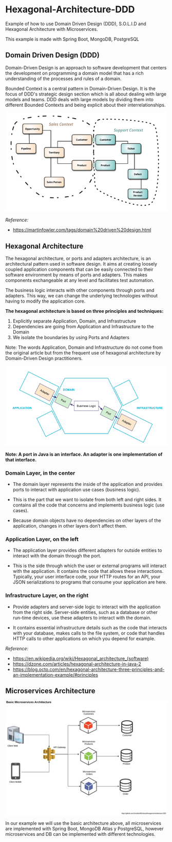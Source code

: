 # Hexagonal-Architecture-DDD

Example of how to use Domain Driven Design (DDD), S.O.L.I.D and Hexagonal Architecture with Microservices. 

This example is made with Spring Boot, MongoDB, PostgreSQL

## Domain Driven Design (DDD)

Domain-Driven Design is an approach to software development that centers the development on programming a domain model that has a rich understanding of the processes and rules of a domain.

Bounded Context is a central pattern in Domain-Driven Design. It is the focus of DDD's strategic design section which is all about dealing with large models and teams. DDD deals with large models by dividing them into different Bounded Contexts and being explicit about their interrelationships.

![Screenshot](prtsc/Hexa-Arch-DDD-1.png)

*Reference:*
- https://martinfowler.com/tags/domain%20driven%20design.html

## Hexagonal Architecture

The hexagonal architecture, or ports and adapters architecture, is an architectural pattern used in software design. It aims at creating loosely coupled application components that can be easily connected to their software environment by means of ports and adapters. This makes components exchangeable at any level and facilitates test automation.

The business logic interacts with other components through ports and adapters. This way, we can change the underlying technologies without having to modify the application core.

**The hexagonal architecture is based on three principles and techniques:**

1. Explicitly separate Application, Domain, and Infrastructure
2. Dependencies are going from Application and Infrastructure to the Domain
3. We isolate the boundaries by using Ports and Adapters

Note: The words Application, Domain and Infrastructure do not come from the original article but from the frequent use of hexagonal architecture by Domain-Driven Design practitioners. 

![Screenshot](prtsc/Hexa-Arch-DDD-2.png)

**Note: A port in Java is an interface. An adapter is one implementation of that interface.**

### Domain Layer, in the center

- The domain layer represents the inside of the application and provides ports to interact with application use cases (business logic).

- This is the part that we want to isolate from both left and right sides. It contains all the code that concerns and implements business logic (use cases).
 
- Because domain objects have no dependencies on other layers of the application, changes in other layers don’t affect them.

### Application Layer, on the left

- The application layer provides different adapters for outside entities to interact with the domain through the port.

- This is the side through which the user or external programs will interact with the application. It contains the code that allows these interactions. Typically, your user interface code, your HTTP routes for an API, your JSON serializations to programs that consume your application are here.

### Infrastructure Layer, on the right

- Provide adapters and server-side logic to interact with the application from the right side. Server-side entities, such as a database or other run-time devices, use these adapters to interact with the domain.

- It contains essential infrastructure details such as the code that interacts with your database, makes calls to the file system, or code that handles HTTP calls to other applications on which you depend for example.

*Reference:*
- https://en.wikipedia.org/wiki/Hexagonal_architecture_(software)
- https://dzone.com/articles/hexagonal-architecture-in-java-2
- https://blog.octo.com/en/hexagonal-architecture-three-principles-and-an-implementation-example/#principles

## Microservices Architecture

![Screenshot](prtsc/Hexagonal-Architecture-Microservices.jpg)

In our example we will use the basic architecture above, all microservices are implemented with Spring Boot, MongoDB Atlas y PostgreSQL, however microservices and DB can be implemented with different technologies.


